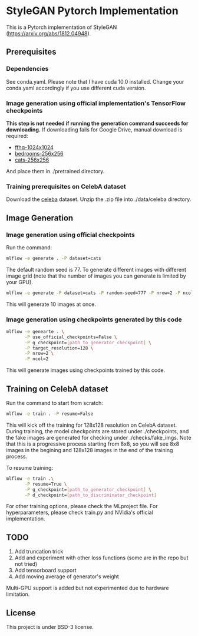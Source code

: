 # StyleGAN Pytorch Implementation
This is a Pytorch implementation of StyleGAN (https://arxiv.org/abs/1812.04948).

## Prerequisites
### Dependencies
See conda.yaml. Please note that I have cuda 10.0 installed. Change your conda.yaml accordingly if you use different cuda version.
### Image generation using official implementation's TensorFlow checkpoints

**This step is not needed if running the generation command succeeds for downloading.** If downloading fails for Google Drive, manual download is required:

* [ffhq-1024x1024](https://drive.google.com/uc?id=1MEGjdvVpUsu1jB4zrXZN7Y4kBBOzizDQ)
* [bedrooms-256x256](https://drive.google.com/open?id=1MOSKeGF0FJcivpBI7s63V9YHloUTORiF)
* [cats-256x256](https://drive.google.com/uc?id=1MQywl0FNt6lHu8E_EUqnRbviagS7fbiJ)

And place them in ./pretrained directory.

### Training prerequisites on CelebA dataset
Download the [celeba](https://drive.google.com/drive/folders/0B7EVK8r0v71pTUZsaXdaSnZBZzg) dataset. Unzip the .zip file into ./data/celeba directory.

## Image Generation
### Image generation using official checkpoints
Run the command:
```bash
mlflow -e generate . -P dataset=cats
```
The default random seed is 77. To generate different images with different image grid (note that the number of images you can generate is limited by your GPU).
```bash
mlflow -e generate -P dataset=cats -P random-seed=777 -P nrow=2 -P ncol=5
```
This will generate 10 images at once.
### Image generation using checkpoints generated by this code
```bash
mlflow -e genearte . \
       -P use_official_checkpoints=False \
       -P g_checkpoint=[path_to_generator_checkpoint] \
       -P target_resolution=128 \
       -P nrow=2 \
       -P ncol=2
```
This will generate images using checkpoints trained by this code.

## Training on CelebA dataset
Run the command to start from scratch:
```bash
mlflow -e train . -P resume=False
```
This will kick off the training for 128x128 resolution on CelebA dataset. During training, the model checkpoints are stored under ./checkpoints, and the fake images are generated for checking under ./checks/fake\_imgs. Note that this is a progressive process starting from 8x8, so you will see 8x8 images in the begining and 128x128 images in the end of the training process. 

To resume training:
```bash
mlflow -e train .\
       -P resume=True \
       -P g_checkpoint=[path_to_generator_checkpoint] \
       -P d_checkpoint=[path_to_discriminator_checkpoint]
```
For other training options, please check the MLproject file. For hyperparameters, please check train.py and NVidia's official implementation.

## TODO
1. Add truncation trick
2. Add and experiment with other loss functions (some are in the repo but not tried)
3. Add tensorboard support
4. Add moving average of generator's weight

Multi-GPU support is added but not experimented due to hardware limitation.

## License
This project is under BSD-3 license.
